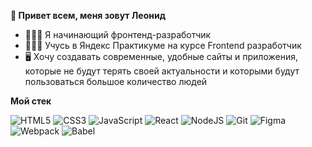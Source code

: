 **👋 Привет всем, меня зовут Леонид**

<a href="https://t.me/leogladkikh" src="https://upload.wikimedia.org/wikipedia/commons/thumb/a/a5/Instagram_icon.png/1200px-Instagram_icon.png"></a>

- 👨🏻‍💻 Я начинающий фронтенд-разработчик
- 👨🏻‍🎓 Учусь в Яндекс Практикуме на курсе Frontend разработчик
- 🖥 Хочу создавать современные, удобные сайты и приложения, которые не будут терять своей актуальности и которыми будут пользоваться большое количество людей

**Мой стек**

![HTML5](https://img.shields.io/badge/html5-%23E34F26.svg?style=for-the-badge&logo=html5&logoColor=white)
![CSS3](https://img.shields.io/badge/css3-%231572B6.svg?style=for-the-badge&logo=css3&logoColor=white)
![JavaScript](https://img.shields.io/badge/javascript-%23323330.svg?style=for-the-badge&logo=javascript&logoColor=%23F7DF1E)
![React](https://img.shields.io/badge/react-%2320232a.svg?style=for-the-badge&logo=react&logoColor=%2361DAFB)
![NodeJS](https://img.shields.io/badge/node.js-6DA55F?style=for-the-badge&logo=node.js&logoColor=white)
![Git](https://img.shields.io/badge/git-%23F05033.svg?style=for-the-badge&logo=git&logoColor=white)
![Figma](https://img.shields.io/badge/figma-%23F24E1E.svg?style=for-the-badge&logo=figma&logoColor=white)
![Webpack](https://img.shields.io/badge/webpack-%238DD6F9.svg?style=for-the-badge&logo=webpack&logoColor=black)
![Babel](https://img.shields.io/badge/Babel-F9DC3e?style=for-the-badge&logo=babel&logoColor=black)

